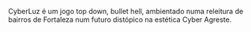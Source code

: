 CyberLuz é um jogo top down, bullet hell, ambientado numa releitura de bairros de Fortaleza num futuro distópico na estética Cyber Agreste.
